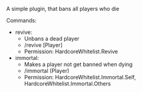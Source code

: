 A simple plugin, that bans all players who die

Commands:
- revive:
  - Unbans a dead player
  - /revive [Player]
  - Permission: HardcoreWhitelist.Revive
- immortal:
  - Makes a player not get banned when dying
  - /immortal (Player)
  - Permission: HardcoreWhitelist.Immortal.Self, HardcoreWhitelist.Immortal.Others
